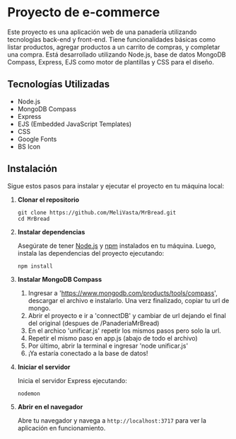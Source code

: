 # Proyecto de e-commerce 

Este proyecto es una aplicación web de una panadería utilizando tecnologías back-end y front-end. Tiene funcionalidades básicas como listar productos, agregar productos a un carrito de compras, y completar una compra. Está desarrollado utilizando Node.js, base de datos MongoDB Compass, Express, EJS como motor de plantillas y CSS para el diseño.

## Tecnologías Utilizadas

- Node.js
- MongoDB Compass
- Express
- EJS (Embedded JavaScript Templates)
- CSS
- Google Fonts
- BS Icon

## Instalación

Sigue estos pasos para instalar y ejecutar el proyecto en tu máquina local:

1. **Clonar el repositorio**

    ``` Abrir consola en Visual Studio Code e ingresar a Git Bash
    git clone https://github.com/MeliVasta/MrBread.git
    cd MrBread
    ```

2. **Instalar dependencias**

    Asegúrate de tener [Node.js](https://nodejs.org/) y [npm](https://www.npmjs.com/) instalados en tu máquina. Luego, instala las dependencias del proyecto ejecutando:

    ```Abrir consola en Visual Studio Code e ingresar cmd (Command Prompt)
    npm install
    ```

3. **Instalar MongoDB Compass**

    1. Ingresar a 'https://www.mongodb.com/products/tools/compass', descargar el archivo e instalarlo. Una verz finalizado, copiar tu url de mongo.
    2. Abrir el proyecto e ir a 'connectDB' y cambiar de url dejando el final del original (despues de /PanaderiaMrBread)
    3. En el archico 'unificar.js' repetir los mismos pasos pero solo la url.
    4. Repetir el mismo paso en app.js (abajo de todo el archivo)
    5. Por último, abrir la terminal e ingresar 'node unificar.js'
    6. ¡Ya estaría conectado a la base de datos!

4. **Iniciar el servidor**

    Inicia el servidor Express ejecutando:

    ```Abrir consola en Visual Studio Code e ingresar cmd (Command Prompt)
    nodemon
    ```

5. **Abrir en el navegador**

    Abre tu navegador y navega a `http://localhost:3717` para ver la aplicación en funcionamiento.
